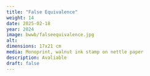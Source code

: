 ```yaml
---
title: "False Equivalence"
weight: 14
date: 2025-02-18
year: 2024
image: bwwb/falseequivalence.jpg
alt: 
dimensions: 17x21 cm
media: Monoprint, walnut ink stamp on nettle paper
description: Avaliable
draft: false
---
```


